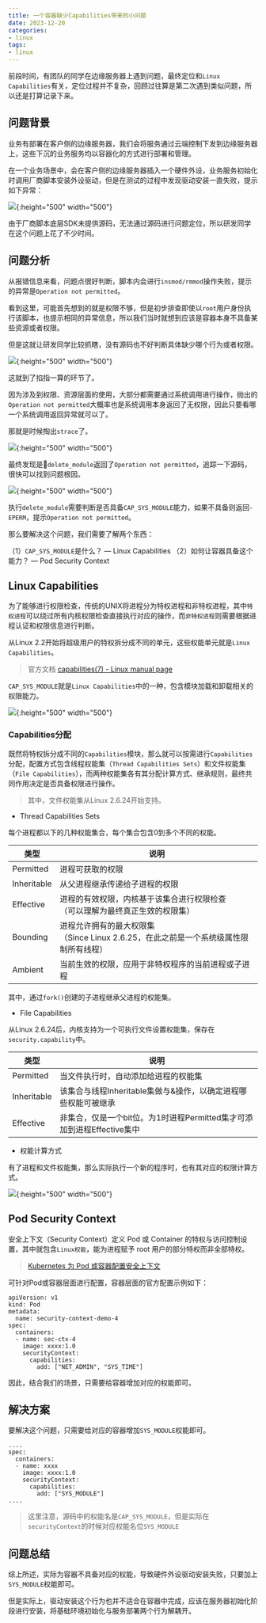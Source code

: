 ```yaml
---
title: 一个容器缺少Capabilities带来的小问题
date: 2023-12-20
categories:
- linux
tags:
- linux
---
```


前段时间，有团队的同学在边缘服务器上遇到问题，最终定位和`Linux Capabilities`有关，定位过程并不复杂，回顾过往算是第二次遇到类似问题，所以还是打算记录下来。

## 问题背景

业务有部署在客户侧的边缘服务器，我们会将服务通过云端控制下发到边缘服务器上，这些下沉的业务服务均以容器化的方式进行部署和管理。

在一个业务场景中，会在客户侧的边缘服务器插入一个硬件外设，业务服务初始化时调用厂商脚本安装外设驱动，但是在测试的过程中发现驱动安装一直失败，提示如下异常：

![](https://raw.githubusercontent.com/Taaang/blog/master/assets/images/post_imgs/linux_cap/1.png){:height="500" width="500"}

由于厂商脚本底层SDK未提供源码，无法通过源码进行问题定位，所以研发同学在这个问题上花了不少时间。

## 问题分析

从报错信息来看，问题点很好判断，脚本内会进行`insmod/rmmod`操作失败，提示的异常是`Operation not permitted`。

看到这里，可能首先想到的就是权限不够，但是初步排查即使以`root`用户身份执行该脚本，也提示相同的异常信息，所以我们当时就想到应该是容器本身不具备某些资源或者权限。

但是这就让研发同学比较抓瞎，没有源码也不好判断具体缺少哪个行为或者权限。

![](https://raw.githubusercontent.com/Taaang/blog/master/assets/images/post_imgs/linux_cap/2.png){:height="500" width="500"}

这就到了掐指一算的环节了。

因为涉及到权限、资源层面的使用，大部分都需要通过系统调用进行操作，抛出的`Operation not permitted`大概率也是系统调用本身返回了无权限，因此只要看哪一个系统调用返回异常就可以了。

那就是时候掏出`strace`了。

![](https://raw.githubusercontent.com/Taaang/blog/master/assets/images/post_imgs/linux_cap/3.png){:height="500" width="500"}

最终发现是`delete_module`返回了`Operation not permitted`，追踪一下源码，很快可以找到问题根因。

![](https://raw.githubusercontent.com/Taaang/blog/master/assets/images/post_imgs/linux_cap/4.png){:height="500" width="500"}

执行`delete_module`需要判断是否具备`CAP_SYS_MODULE`能力，如果不具备则返回`-EPERM`，提示`Operation not permitted`。

那么要解决这个问题，我们需要了解两个东西：

（1）`CAP_SYS_MODULE`是什么？  —  Linux Capabilities
（2）如何让容器具备这个能力？   —  Pod Security Context

## Linux Capabilities

为了能够进行权限检查，传统的UNIX将进程分为特权进程和非特权进程，其中`特权进程`可以绕过所有内核权限检查直接执行对应的操作，而`非特权进程`则需要根据进程认证和权限信息进行判断。

从Linux 2.2开始将超级用户的特权拆分成不同的单元，这些权能单元就是`Linux Capabilities`。

> 官方文档
> [capabilities\(7\) - Linux manual page](https://man7.org/linux/man-pages/man7/capabilities.7.html)

`CAP_SYS_MODULE`就是`Linux Capabilities`中的一种，包含模块加载和卸载相关的权限能力。

![](https://raw.githubusercontent.com/Taaang/blog/master/assets/images/post_imgs/linux_cap/5.png){:height="500" width="500"}

### Capabilities分配

既然将特权拆分成不同的`Capabilities`模块，那么就可以按需进行`Capabilities`分配，配置方式包含线程权能集（`Thread Capabilities Sets`）和文件权能集（`File Capabilities`），而两种权能集各有其分配计算方式、继承规则，最终共同作用决定是否具备权限进行操作。

> 其中，文件权能集从Linux 2.6.24开始支持。

* Thread Capabilities Sets

每个进程都以下的几种权能集合，每个集合包含0到多个不同的权能。

| 类型          | 说明                                                      |
|-------------|---------------------------------------------------------|
| Permitted   | 进程可获取的权限                                                |
| Inheritable | 从父进程继承传递给子进程的权限                                         |
| Effective   | 进程的有效权限，内核基于该集合进行权限检查<br>（可以理解为最终真正生效的权限集）              |
| Bounding    | 进程允许拥有的最大权限集<br>（Since Linux 2.6.25，在此之前是一个系统级属性限制所有线程） |
| Ambient     | 当前生效的权限，应用于非特权程序的当前进程或子进程                               |

其中，通过`fork()`创建的子进程继承父进程的权能集。

* File Capabilities

从Linux 2.6.24后，内核支持为一个可执行文件设置权能集，保存在`security.capability`中。

| 类型          | 说明                                             |
|-------------|------------------------------------------------|
| Permitted   | 当文件执行时，自动添加给进程的权能集                             |
| Inheritable | 该集合与线程Inheritable集做与&操作，以确定进程哪些权能可被继承          |
| Effective   | 非集合，仅是一个bit位。为1时进程Permitted集才可添加到进程Effective集中 |

* 权能计算方式

有了进程和文件权能集，那么实际执行一个新的程序时，也有其对应的权限计算方式。

![](https://raw.githubusercontent.com/Taaang/blog/master/assets/images/post_imgs/linux_cap/6.png){:height="500" width="500"}

## Pod Security Context

安全上下文（Security Context）定义 Pod 或 Container 的特权与访问控制设置，其中就包含`Linux权能`，能为进程赋予 root 用户的部分特权而非全部特权。

> [Kubernetes 为 Pod 或容器配置安全上下文](https://kubernetes.io/zh-cn/docs/tasks/configure-pod-container/security-context/)

可针对Pod或容器层面进行配置，容器层面的官方配置示例如下：

```
apiVersion: v1
kind: Pod
metadata:
  name: security-context-demo-4
spec:
  containers:
  - name: sec-ctx-4
    image: xxxx:1.0
    securityContext:
      capabilities:
        add: ["NET_ADMIN", "SYS_TIME"]
```

因此，结合我们的场景，只需要给容器增加对应的权能即可。

## 解决方案

要解决这个问题，只需要给对应的容器增加`SYS_MODULE`权能即可。

```
....
spec:
  containers:
  - name: xxxx
    image: xxxx:1.0
    securityContext:
      capabilities:
        add: ["SYS_MODULE"]
....
```

> 这里注意，源码中的权能名是`CAP_SYS_MODULE`，但是实际在`securityContext`的时候对应权能名位`SYS_MODULE`

## 问题总结

综上所述，实际为容器不具备对应的权能，导致硬件外设驱动安装失败，只要加上`SYS_MODULE`权能即可。

但是实际上，驱动安装这个行为也并不适合在容器中完成，应该在服务器初始化阶段进行安装，将基础环境初始化与服务部署两个行为解耦开。
